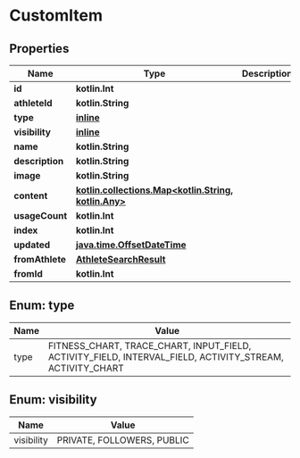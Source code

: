 
# CustomItem

## Properties
Name | Type | Description | Notes
------------ | ------------- | ------------- | -------------
**id** | **kotlin.Int** |  |  [optional]
**athleteId** | **kotlin.String** |  |  [optional]
**type** | [**inline**](#Type) |  |  [optional]
**visibility** | [**inline**](#Visibility) |  |  [optional]
**name** | **kotlin.String** |  |  [optional]
**description** | **kotlin.String** |  |  [optional]
**image** | **kotlin.String** |  |  [optional]
**content** | [**kotlin.collections.Map&lt;kotlin.String, kotlin.Any&gt;**](kotlin.Any.md) |  |  [optional]
**usageCount** | **kotlin.Int** |  |  [optional]
**index** | **kotlin.Int** |  |  [optional]
**updated** | [**java.time.OffsetDateTime**](java.time.OffsetDateTime.md) |  |  [optional]
**fromAthlete** | [**AthleteSearchResult**](AthleteSearchResult.md) |  |  [optional]
**fromId** | **kotlin.Int** |  |  [optional]


<a id="Type"></a>
## Enum: type
Name | Value
---- | -----
type | FITNESS_CHART, TRACE_CHART, INPUT_FIELD, ACTIVITY_FIELD, INTERVAL_FIELD, ACTIVITY_STREAM, ACTIVITY_CHART


<a id="Visibility"></a>
## Enum: visibility
Name | Value
---- | -----
visibility | PRIVATE, FOLLOWERS, PUBLIC




